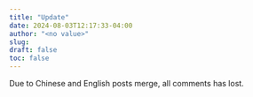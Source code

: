 ```yaml
---
title: "Update"
date: 2024-08-03T12:17:33-04:00
author: "<no value>"
slug:
draft: false
toc: false
---
```

Due to Chinese and English posts merge, all comments has lost.